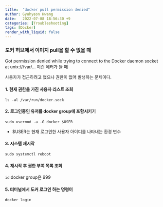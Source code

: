 ```yaml
---
title:  "docker pull permission denied"
author: Gyuhyeon Hwang
date:   2022-07-08 18:56:30 +9
categories: [Troubleshooting]
tags: [Docker]
render_with_liquid: false
---
```

### 도커 허브에서 이미지 pull을 할 수 없을 때

Got permission denied while trying to connect to the Docker daemon socket at unix:///var/...
이런 에러가 뜰 때

사용자가 접근하려고 했으나 권한이 없어 발생하는 문제이다.

#### 1. 현재 권한을 가진 사용자 리스트 조회
`ls -al /var/run/docker.sock`

#### 2. 로그인중인 유저를 docker group에 포함시키기
`sudo usermod -a -G docker $USER`
* $USER는 현재 로그인한 사용자 아이디를 나타내는 환경 변수

#### 3. 시스템 재시작
`sudo systemctl reboot`

#### 4. 재시작 후 권한 부여 목록 조회
`id`
docker group은 999

#### 5. 터미널에서 도커 로그인 하는 명령어
`docker login`